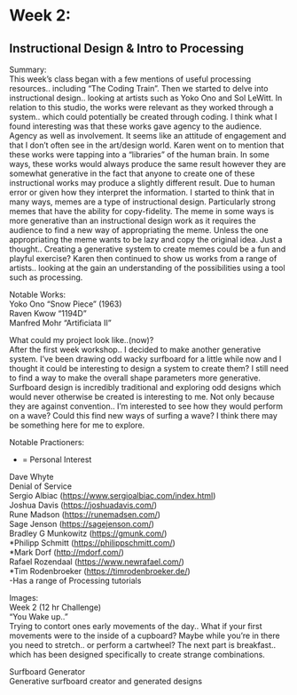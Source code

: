 # Week 2: 
## Instructional Design & Intro to Processing

Summary:  <br />
This week’s class began with a few mentions of useful processing resources.. including “The Coding Train”. Then we started to delve into instructional design.. looking at artists such as Yoko Ono and Sol LeWitt. In relation to this studio, the works were relevant as they worked through a system.. which could potentially be created through coding. I think what I found interesting was that these works gave agency to the audience. Agency as well as involvement. It seems like an attitude of engagement and that I don’t often see in the art/design world. Karen went on to mention that these works were tapping into a “libraries” of the human brain. In some ways, these works would always produce the same result however they are somewhat generative in the fact that anyone to create one of these instructional works may produce a slightly different result. Due to human error or given how they interpret the information. I started to think that in many ways, memes are a type of instructional design. Particularly strong memes that have the ability for copy-fidelity. The meme in some ways is more generative than an instructional design work as it requires the audience to find a new way of appropriating the meme. Unless the one appropriating the meme wants to be lazy and copy the original idea. Just a thought.. Creating a generative system to create memes could be a fun and playful exercise? Karen then continued to show us works from a range of artists.. looking at the gain an understanding of the possibilities using a tool such as processing. 

Notable Works:  <br />
Yoko Ono “Snow Piece” (1963)  <br />
Raven Kwow “1194D”  <br />
Manfred Mohr “Artificiata II”  <br />

What could my project look like..(now)?  <br />
After the first week workshop.. I decided to make another generative system. I’ve been drawing odd wacky surfboard for a little while now and I thought it could be interesting to design a system to create them? I still need to find a way to make the overall shape parameters more generative. Surfboard design is incredibly traditional and exploring odd designs which would never otherwise be created is interesting to me. Not only because they are against convention.. I’m interested to see how they would perform on a wave? Could this find new ways of surfing a wave? I think there may be something here for me to explore.


Notable Practioners:  <br />
* = Personal Interest
 
Dave Whyte  <br />
Denial of Service  <br />
Sergio Albiac (https://www.sergioalbiac.com/index.html)  <br />
Joshua Davis (https://joshuadavis.com/)  <br />
Rune Madson (https://runemadsen.com/)  <br />
Sage Jenson (https://sagejenson.com/)  <br />
Bradley G Munkowitz (https://gmunk.com/)  <br />
*Philipp Schmitt (https://philippschmitt.com/)  <br />
*Mark Dorf (http://mdorf.com/)  <br />
Rafael Rozendaal (https://www.newrafael.com/)   <br />
*Tim Rodenbroeker (https://timrodenbroeker.de/)  <br />
-Has a range of Processing tutorials  <br />





Images: <br />
Week 2 (12 hr Challenge) <br />
“You Wake up..” <br />
Trying to contort ones early movements of the day.. What if your first movements were to the inside of a cupboard? Maybe while you’re in there you need to stretch.. or perform a cartwheel? The next part is breakfast.. which has been designed specifically to create strange combinations. 



Surfboard Generator  <br />
Generative surfboard creator and generated designs


